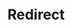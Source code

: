 ﻿---
layout: src/layouts/Redirect.astro
title: Redirect
redirect: /docs/packaging-applications/create-packages
pubDate:  2023-01-01
navSearch: false
navSitemap: false
navMenu: false
---
